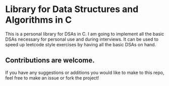 # Library for Data Structures and Algorithms in C

This is a personal library for DSAs in C. I am going to implement all the basic DSAs necessary for personal use and during interviews.
It can be used to speed up leetcode style exercises by having all the basic DSAs on hand.

## Contributions are welcome.
If you have any suggestions or additions you would like to make to this repo, feel free to make an issue or fork the project!